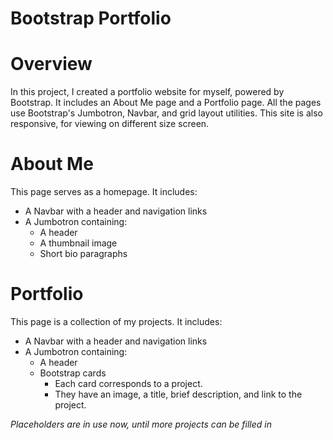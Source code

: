 # Bootstrap Portfolio

# Overview

In this project, I created a portfolio website for myself, powered by Bootstrap.
It includes an About Me page and a Portfolio page.
All the pages use Bootstrap's Jumbotron, Navbar, and grid layout utilities.
This site is also responsive, for viewing on different size screen.

# About Me

This page serves as a homepage. It includes:
- A Navbar with a header and navigation links
- A Jumbotron containing:
  - A header
  - A thumbnail image
  - Short bio paragraphs

# Portfolio

This page is a collection of my projects. It includes:
- A Navbar with a header and navigation links
- A Jumbotron containing:
  - A header
  - Bootstrap cards
    - Each card corresponds to a project. 
    - They have an image, a title, brief description, and link to the project.

*Placeholders are in use now, until more projects can be filled in*    


